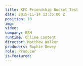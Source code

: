 ```yaml
---
title: KFC Friendship Bucket Test
date: 2015-11-14 13:35:00 Z
position: 10
img: 
video: 
company: BBH
runtime: Online Content
director: Matthew Walker
producers: Sophie Dewey
role: Producer
is-featured: 
---
```


